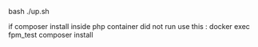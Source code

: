 bash ./up.sh

if composer install inside php container did not run use this :  docker exec fpm_test composer install
